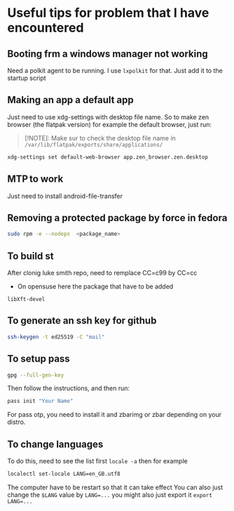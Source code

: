 # Useful tips for problem that I have encountered

## Booting frm a windows manager not working
Need a polkit agent to be running. I use `lxpolkit` for that. Just add it to the startup script

## Making an app a default app
Just need to use xdg-settings with desktop file name.
So to make zen browser (the flatpak version) for example  the default browser,
just run:

>[!NOTE]:
>Make sur to check the desktop file name in `/var/lib/flatpak/exports/share/applications/`
```bash
xdg-settings set default-web-browser app.zen_browser.zen.desktop
```
## MTP to work
Just need to install android-file-transfer

## Removing a protected package by force in fedora
```bash
sudo rpm -e --nodeps  <package_name>
```

## To build st
After clonig luke smith repo, need to remplace CC=c99 by CC=cc
- On opensuse here the package that have to be added
```
libXft-devel
```


## To generate an ssh key for github
```bash
ssh-keygen -t ed25519 -C "mail"
```
## To setup pass
```bash
gpg --full-gen-key
```
Then follow the instructions, and then run:
```bash
pass init "Your Name"
```
For pass otp, you need to install it and zbarimg or zbar depending on your distro.

## To change languages
To do this, need to see the list first `locale -a`
then for example
```bash
localectl set-locale LANG=en_GB.utf8
```
The computer have to be restart so that it can take effect
You can also just change the `$LANG` value by `LANG=...` you might also just
export it `export LANG=...`

